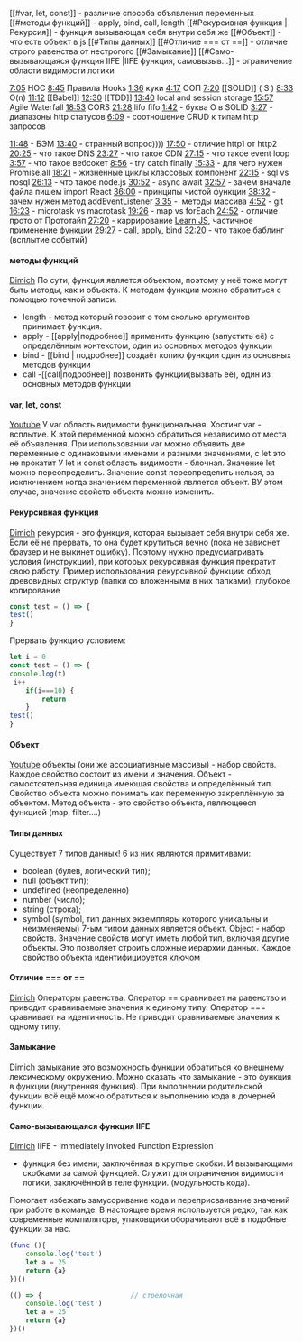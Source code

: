 [[#var, let, const]]  - различие способа объявления переменных
[[#методы функций]]  - apply, bind, call, length
[[#Рекурсивная функция |Рекурсия]] - функция вызывающая себя внутри себя же
[[#Объект]] - что есть объект в js
[[#Типы данных]] 
[[#Отличие === от ==]] -  отличие строго равенства от нестрогого
[[#Замыкание]] 
[[#Само-вызывающаяся функция IIFE |IIFE функция, самовызыв...]] - ограничение области видимости логики

[7:05](https://www.youtube.com/watch?v=HhrlLqDCQ40&t=425s) НОС
[8:45](https://www.youtube.com/watch?v=HhrlLqDCQ40&t=525s) Правила Hooks
[1:36](https://www.youtube.com/watch?v=DjrK3PN2_D4&t=96s) куки
[4:17](https://www.youtube.com/watch?v=DjrK3PN2_D4&t=257s) ООП 
[7:20](https://www.youtube.com/watch?v=DjrK3PN2_D4&t=440s) [[SOLID]] ( S )
[8:33](https://www.youtube.com/watch?v=DjrK3PN2_D4&t=513s) O(n)
[11:12](https://www.youtube.com/watch?v=DjrK3PN2_D4&t=672s) [[Babel]]
[12:30](https://www.youtube.com/watch?v=DjrK3PN2_D4&t=750s) [[TDD]]
[13:40](https://www.youtube.com/watch?v=DjrK3PN2_D4&t=820s) local and session storage 
[15:57](https://www.youtube.com/watch?v=DjrK3PN2_D4&t=957s) Agile Waterfall
[18:53](https://www.youtube.com/watch?v=DjrK3PN2_D4&t=1133s) CORS
[21:28](https://www.youtube.com/watch?v=DjrK3PN2_D4&t=1288s) lifo fifo
[1:42](https://www.youtube.com/watch?v=IZPS8mGco-0&t=102s) - буква О в SOLID
[3:27](https://www.youtube.com/watch?v=IZPS8mGco-0&t=207s) - диапазоны http статусов
[6:09](https://www.youtube.com/watch?v=IZPS8mGco-0&t=369s) - соотношение CRUD к типам http запросов

[11:48](https://www.youtube.com/watch?v=IZPS8mGco-0&t=708s) - БЭМ
[13:40](https://www.youtube.com/watch?v=IZPS8mGco-0&t=820s) - странный вопрос))))
[17:50](https://www.youtube.com/watch?v=IZPS8mGco-0&t=1070s) - отличие http1 от http2
[20:25](https://www.youtube.com/watch?v=IZPS8mGco-0&t=1225s) - что такое DNS
[23:27](https://www.youtube.com/watch?v=IZPS8mGco-0&t=1407s) - что такое CDN
[27:15](https://www.youtube.com/watch?v=IZPS8mGco-0&t=1635s) - что такое event loop
[3:57](https://www.youtube.com/watch?v=Nvx6OnjVZzU&t=237s) - что такое вебсокет
[8:56](https://www.youtube.com/watch?v=Nvx6OnjVZzU&t=536s) - try catch finally
[15:33](https://www.youtube.com/watch?v=Nvx6OnjVZzU&t=933s) - для чего нужен Promise.all
[18:21](https://www.youtube.com/watch?v=Nvx6OnjVZzU&t=1101s) - жизненные циклы классовых компонент
[22:15](https://www.youtube.com/watch?v=Nvx6OnjVZzU&t=1335s) - sql vs nosql
[26:13](https://www.youtube.com/watch?v=Nvx6OnjVZzU&t=1573s) - что такое node.js
[30:52](https://www.youtube.com/watch?v=Nvx6OnjVZzU&t=1852s) - async await
[32:57](https://www.youtube.com/watch?v=Nvx6OnjVZzU&t=1977s) - зачем вначале файла пишем import React
[36:00](https://www.youtube.com/watch?v=Nvx6OnjVZzU&t=2160s) - принципы чистой функции
[38:32](https://www.youtube.com/watch?v=Nvx6OnjVZzU&t=2312s) - зачем нужен метод addEventListener
[3:35](https://www.youtube.com/watch?v=MkZS4V8xUtA&t=215s) -  методы массива 
[4:52](https://www.youtube.com/watch?v=MkZS4V8xUtA&t=292s) - git
[16:23](https://www.youtube.com/watch?v=MkZS4V8xUtA&t=983s) - microtask vs macrotask
[19:26](https://www.youtube.com/watch?v=MkZS4V8xUtA&t=1166s) - map vs forEach
[24:52](https://www.youtube.com/watch?v=MkZS4V8xUtA&t=1492s) - отличие прото от Прототайп
[27:20](https://www.youtube.com/watch?v=MkZS4V8xUtA&t=1640s) - каррирование [Learn JS](https://learn.javascript.ru/currying-partials), частичное применение функции
[29:27](https://www.youtube.com/watch?v=MkZS4V8xUtA&t=1767s) - call, apply, bind
[32:20](https://www.youtube.com/watch?v=MkZS4V8xUtA&t=1940s) - что такое баблинг (всплытие событий)


#### методы функций
[Dimich](https://www.youtube.com/watch?v=HhrlLqDCQ40&t=182s) 
По сути, функция является объектом, поэтому у неё тоже могут быть методы, как и объекта.
К методам функции можно обратиться с помощью точечной записи. 
- length - метод который говорит о том сколько аргументов принимает функция.
- apply - [[apply|подробнее]] применить функцию (запустить её) с определённым контекстом, один из основных методов функции
- bind - [[bind | подробнее]] создаёт копию функции один из основных методов функции
- call -[[call|подробнее]] позвонить функции(вызвать её), один из основных методов функции

#### var, let, const
[Youtube](https://www.youtube.com/watch?v=Yt9UbMmAKXc&list=PLVfMKQXDAhGXmKZO1n72nkzB6QrgnPY3q&ab_channel=WebDeveloperBlog)
У var область видимости функциональная.  Хостинг var - всплытие. К этой переменной можно обратиться независимо от места её объявления.
При использовании var можно объявить две переменные с одинаковыми именами и разными значениями, с let это не прокатит
У let и const область видимости - блочная.
Значение let можно переопределить. Значение const переопределить нельзя, за исключением когда значением переменной является объект. ВУ этом случае, значение свойств объекта можно изменить.

#### Рекурсивная функция
[Dimich](https://www.youtube.com/watch?v=HhrlLqDCQ40&t=264s) рекурсия - это функция, которая вызывает себя внутри себя же. Если её не прервать, то она будет крутиться вечно (пока не зависнет браузер и не выкинет ошибку). Поэтому нужно предусматривать условия (инструкции), при которых рекурсивная функция прекратит свою работу.
Пример использования рекурсивной функции: обход древовидных структур (папки со вложенными в них папками), глубокое копирование
```js
const test = () => {
test()
}
```
Прервать функцию условием:
```js
let i = 0
const test = () => {
console.log(t)
 i++
	if(i===10) {
		return
	}
test()
}
```

#### Объект
[Youtube](https://youtu.be/n9E-6aBcyd8?t=124) объекты (они же ассоциативные массивы) - набор свойств. Каждое свойство состоит из имени и значения. Объект - самостоятельная единица имеющая свойства и определённый тип.
Свойство объекта можно понимать как переменную закреплённую за объектом.
Метод объекта - это свойство объекта, являющееся функцией (map, filter....)

#### Типы данных
Существует 7 типов данных!
6 из них являются примитивами:
- boolean (булев, логический тип);
- null (объект тип);
- undefined (неопределенно)
- number (число);
- string (строка);
- symbol (symbol, тип данных экземпляры которого уникальны и неизменяемы)
7-ым типом данных является объект.
Object -  набор свойств. Значение свойств могут иметь любой тип, включая другие объекты. Это позволяет строить сложные иерархии данных. Каждое свойство объекта идентифицируется ключом

#### Отличие === от ==
[Dimich](https://www.youtube.com/watch?v=MkZS4V8xUtA&t=819s)  Операторы равенства. Оператор == сравнивает на равенство и приводит сравниваемые значения к единому типу. 
Оператор === сравнивает на идентичность. Не приводит сравниваемые значения к одному типу.

#### Замыкание
[Dimich](https://www.youtube.com/watch?v=MkZS4V8xUtA&t=578s) замыкание это возможность функции обратиться ко внешнему лексическому окружению.
Можно сказать что замыкание - это функция в функции (внутренняя функция).
При выполнении родительской функции всё ещё можно обратиться к выполнению кода в дочерней функции.

#### Само-вызывающаяся функция IIFE
[Dimich](https://www.youtube.com/watch?v=IZPS8mGco-0&t=480s) 
IIFE - Immediately Invoked Function Expression
- функция без имени, заключённая в круглые скобки. И вызывающими скобками за самой функцией. Служит для ограничения видимости логики, заключённой в теле функции.
(модульность кода).
 
Помогает избежать замусоривание кода и переприсваивание значений при работе в команде.
В настоящее время используется редко, так как современные компиляторы, упаковщики оборачивают всё в подобные функции за нас.
```js
(func (){
	console.log('test')
	let a = 25
	return {a}
})()
```

```js 
(() => {                      // стрелочная
	console.log('test')
	let a = 25
	return {a}
})()
```